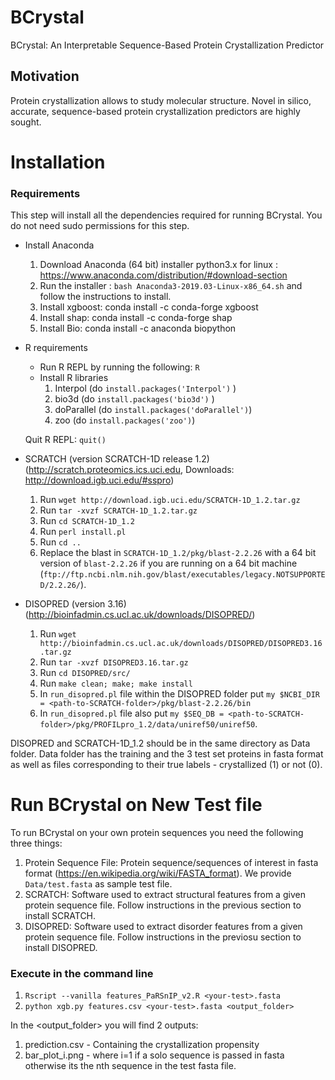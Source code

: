 # BCrystal
BCrystal: An Interpretable Sequence-Based Protein Crystallization Predictor

## Motivation
Protein crystallization allows to study molecular structure. Novel in silico, accurate, sequence-based protein crystallization predictors are highly sought.

# Installation

### Requirements

This step will install all the dependencies required for running BCrystal. You do not need sudo permissions for this step.

  - Install Anaconda
    1. Download Anaconda (64 bit) installer python3.x for linux : https://www.anaconda.com/distribution/#download-section
    2. Run the installer : `bash Anaconda3-2019.03-Linux-x86_64.sh` and follow the instructions to install.
    3. Install xgboost: conda install -c conda-forge xgboost 
    4. Install shap: conda install -c conda-forge shap 
    5. Install Bio: conda install -c anaconda biopython 

  - R requirements
    - Run R REPL by running the following: `R`
    -  Install R libraries
       1.  Interpol (do `install.packages('Interpol')` )
       2.  bio3d    (do `install.packages('bio3d')` )
       3.  doParallel (do `install.packages('doParallel')`)
       4.  zoo      (do `install.packages('zoo')`)
       
    Quit R REPL: `quit()` 
 
  - SCRATCH (version SCRATCH-1D release 1.2) (http://scratch.proteomics.ics.uci.edu, Downloads: http://download.igb.uci.edu/#sspro)
    1. Run `wget http://download.igb.uci.edu/SCRATCH-1D_1.2.tar.gz`
    2. Run `tar -xvzf SCRATCH-1D_1.2.tar.gz`
    3. Run `cd SCRATCH-1D_1.2`
    4. Run `perl install.pl`
    5. Run `cd ..`
    6. Replace the blast in `SCRATCH-1D_1.2/pkg/blast-2.2.26` with a 64 bit version of `blast-2.2.26` if you are running on a 64 bit machine (`ftp://ftp.ncbi.nlm.nih.gov/blast/executables/legacy.NOTSUPPORTED/2.2.26/`).
    
  - DISOPRED (version 3.16) (http://bioinfadmin.cs.ucl.ac.uk/downloads/DISOPRED/)
    1. Run `wget http://bioinfadmin.cs.ucl.ac.uk/downloads/DISOPRED/DISOPRED3.16.tar.gz`
    2. Run `tar -xvzf DISOPRED3.16.tar.gz`
    3. Run `cd DISOPRED/src/`
    4. Run `make clean; make; make install`
    5. In `run_disopred.pl` file within the DISOPRED folder put `my $NCBI_DIR = <path-to-SCRATCH-folder>/pkg/blast-2.2.26/bin`
    6. In `run_disopred.pl` file also put `my $SEQ_DB = <path-to-SCRATCH-folder>/pkg/PROFILpro_1.2/data/uniref50/uniref50`.

DISOPRED and SCRATCH-1D_1.2 should be in the same directory as Data folder. Data folder has the training and the 3 test set proteins in fasta format as well as files corresponding to their true labels - crystallized (1) or not (0).

# Run BCrystal on New Test file

To run BCrystal on your own protein sequences you need the following three things:

  1. Protein Sequence File: Protein sequence/sequences of interest in fasta format (https://en.wikipedia.org/wiki/FASTA_format). We provide `Data/test.fasta` as sample test file. 
  2. SCRATCH: Software used to extract structural features from a given protein sequence file. Follow instructions in the previous section to install SCRATCH.
  3. DISOPRED: Software used to extract disorder features from a given protein sequence file. Follow instructions in the previosu section to install DISOPRED.
  

### Execute in the command line
 
  1. `Rscript --vanilla features_PaRSnIP_v2.R <your-test>.fasta`
  2. `python xgb.py features.csv <your-test>.fasta <output_folder>`
  
  
In the <output_folder> you will find 2 outputs:

  1. prediction.csv - Containing the crystallization propensity
  2. bar_plot_i.png - where i=1 if a solo sequence is passed in fasta otherwise its the nth sequence in the test fasta file.
  
